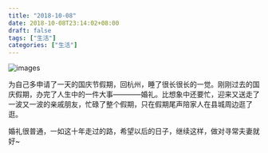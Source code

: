 ```yaml
---
title: "2018-10-08"
date: 2018-10-08T23:14:02+08:00
draft: false
tags: ["生活"]
categories: ["生活"]
---
```

![images](/images/20181006-shuyuan.jpeg)

<!--more-->

为自己多申请了一天的国庆节假期，回杭州，睡了很长很长的一觉。刚刚过去的国庆假期，办完了人生中的一件大事————婚礼。比想象中还要忙，迎来又送走了一波又一波的亲戚朋友，忙碌了整个假期，只在假期尾声陪家人在县城周边逛了逛。  

婚礼很普通，一如这十年走过的路，希望以后的日子，继续这样，做对寻常夫妻就好~
